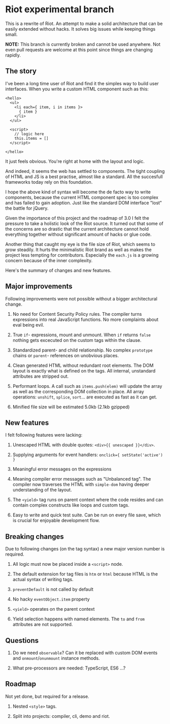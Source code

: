 
# Riot experimental branch

This is a rewrite of Riot. An attempt to make a solid architecture that can be easily extended without hacks. It solves big issues while keeping things small.

**NOTE:** This branch is currently broken and cannot be used anywhere. Not even pull requests are welcome at this point since things are changing rapidly.


## The story

I've been a long time user of Riot and find it the simples way to build user interfaces. When you write a custom HTML component such as this:

```
<hello>
  <ul>
    <li each={ item, i in items }>
      { item }
    </li>
  </ul>

  <script>
    // logic here
    this.items = []
  </script>

</hello>
```

It just feels obvious. You're right at home with the layout and logic.

And indeed, it seems the web has settled to components. The tight coupling of HTML and JS is a best practise, almost like a standard. All the succesfull frameworks today rely on this foundation.

I hope the above kind of syntax will become the de facto way to write components, because the current HTML component spec is too complex and has failed to gain adoption. Just like the standard DOM interface "lost" the battle for jQuery.

Given the importance of this project and the roadmap of 3.0 I felt the pressure to take a holistic look of the Riot source. It turned out that some of the concerns are so drastic that the current architecture cannot hold everything together without significant amount of hacks or glue code.

Another thing that caught my eye is the file size of Riot, which seems to grow steadily. It hurts the minimalistic Riot brand as well as makes the project less tempting for contributors. Especially the `each.js` is a growing concern because of the inner complexity.

Here's the summary of changes and new features.


## Major improvements

Following improvements were not possible without a bigger architectural change.

1. No need for Content Security Policy rules. The compiler turns expressions into real JavaScript functions. No more complaints about eval being evil.

2. True `if`- expressions, mount and unmount. When `if` returns `false` nothing gets excecuted on the custom tags within the clause.

3. Standardized parent- and child relationship. No complex `prototype` chains or `parent`- references on unobvious places.

4. Clean generated HTML without redundant root elements. The DOM layout is exactly what is defined on the tags. All internal, unstandard attributes are stripped out.

5. Performant loops. A call such as `items.push(elem)` will update the array as well as the corresponding DOM collection in place. All array operations: `unshift`, `splice`, `sort`... are executed as fast as it can get.

6. Minified file size will be estimated 5.0kb (2.1kb gzipped)



## New features
I felt following features were lacking:

1. Unescaped HTML with double quotes: `<div>{{ unescaped }}</div>`.

2. Supplying arguments for event handlers: `onclick={ setState('active') }`

3. Meaningful error messages on the expressions

4. Meaning compiler error messages such as "Unbalanced tag". The compiler now traverses the HTML with `simple-dom` having deeper understanding of the layout.

5. The `<yield>` tag runs on parent context where the code resides and can contain complex constructs like loops and custom tags.

6. Easy to write and quick test suite. Can be run on every file save, which is crucial for enjoyable development flow.



## Breaking changes
Due to following changes (on the tag syntax) a new major version number is required.

1. All logic must now be placed inside a `<script>` node.

2. The default extension for tag files is `htm` or `html` because HTML is the actual syntax of writing tags.

3. `preventDefault` is not called by default

4. No hacky `eventObject.item` property

5. `<yield>` operates on the parent context

6. Yield selection happens with named elements. The `to` and `from` attributes are not supported.


## Questions

1. Do we need `observable`? Can it be replaced with custom DOM events and `onmount`/`onunmount` instance methods.

2. What pre-processors are needed: TypeScript, ES6 ...?


## Roadmap
Not yet done, but required for a release.

1. Nested `<style>` tags.

2. Split into projects: compiler, cli, demo and riot.


